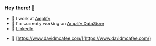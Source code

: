 ### Hey there! 👋

- 🔭 I work at [Amplify](https://github.com/aws-amplify)
- 🌱 I'm currently working on [Amplify DataStore](https://docs.amplify.aws/lib/datastore/getting-started/q/platform/js/)
- 🔗 [LinkedIn](https://www.linkedin.com/in/david-mcafee/)
<!-- - ⚡ Fun fact: I can unicycle! -->
- 🤠 [https://www.davidmcafee.com/](https://www.davidmcafee.com/)
